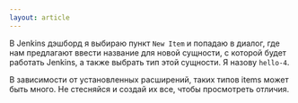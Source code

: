 ```yaml
---
layout: article
---
```

В Jenkins дэшборд я выбираю пункт `New Item` и попадаю в диалог, где нам предлагают ввести название для новой сущности, с которой будет работать Jenkins, а также выбрать тип этой сущности. Я назову `hello-4`. 

В зависимости от установленных расширений, таких типов items может быть много. Не стесняйся и создай их все, чтобы просмотреть отличия.

